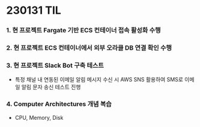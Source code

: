# 230131 TIL
### 1. 현 프로젝트 Fargate 기반 ECS 컨테이너 접속 활성화 수행
### 2. 현 프로젝트 ECS 컨테이너에서 외부 오라클 DB 연결 확인 수행
### 3. 현 프로젝트 Slack Bot 구축 테스트
* 특정 채널 내 연동된 이메일 알림 메시지 수신 시 AWS SNS 활용하여 SMS로 이메일 알림 문자 송신 테스트 진행
### 4. Computer Architectures 개념 복습
* CPU, Memory, Disk